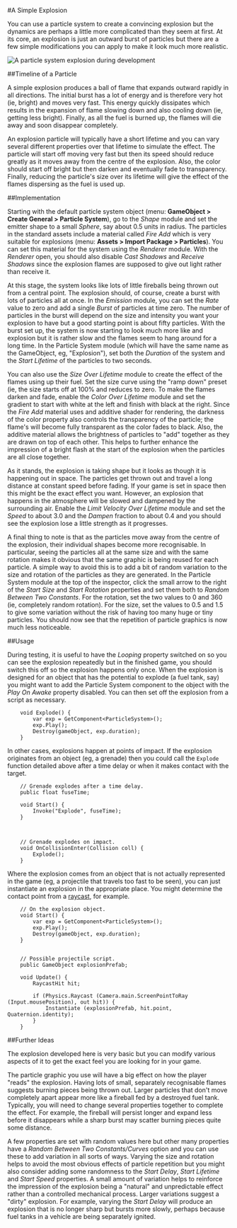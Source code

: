#A Simple Explosion

You can use a particle system to create a convincing explosion but the dynamics are perhaps a little more complicated than they seem at first. At its core, an explosion is just an outward burst of particles but there are a few simple modifications you can apply to make it look much more realistic.

![A particle system explosion during development](../uploads/Main/PartSysExpScreenshot.png)


##Timeline of a Particle

A simple explosion produces a ball of flame that expands outward rapidly in all directions. The initial burst has a lot of energy and is therefore very hot (ie, bright) and moves very fast. This energy quickly dissipates which results in the expansion of flame slowing down and also cooling down (ie, getting less bright). Finally, as all the fuel is burned up, the flames will die away and soon disappear completely.

An explosion particle will typically have a short lifetime and you can vary several different properties over that lifetime to simulate the effect. The particle will start off moving very fast but then its speed should reduce greatly as it moves away from the centre of the explosion. Also, the color should start off bright but then darken and eventually fade to transparency. Finally, reducing the particle's size over its lifetime will give the effect of the flames dispersing as the fuel is used up.


##Implementation

Starting with the default particle system object (menu: __GameObject &gt; Create General &gt; Particle System__), go to the _Shape_ module and set the emitter shape to a small _Sphere_, say about 0.5 units in radius. The particles in the standard assets include a material called _Fire Add_ which is very suitable for explosions (menu: __Assets &gt; Import Package &gt; Particles__). You can set this material for the system using the _Renderer_ module.
With the _Renderer_ open, you should also disable _Cast Shadows_ and _Receive Shadows_ since the explosion flames are supposed to give out light rather than receive it.

At this stage, the system looks like lots of little fireballs being thrown out from a central point. The explosion should, of course, create a burst with lots of particles all at once. In the _Emission_ module, you can set the _Rate_ value to zero and add a single _Burst_ of particles at time zero. The number of particles in the burst will depend on the size and intensity you want your explosion to have but a good starting point is about fifty particles. With the burst set up, the system is now starting to look much more like and explosion but it is rather slow and the flames seem to hang around for a long time. In the Particle System module (which will have the same name as the GameObject, eg, "Explosion"), set both the _Duration_ of the system and the _Start Lifetime_ of the particles to two seconds.

You can also use the _Size Over Lifetime_ module to create the effect of the flames using up their fuel. Set the size curve using the "ramp down" preset (ie, the size starts off at 100% and reduces to zero. To make the flames darken and fade, enable the _Color Over Lifetime_ module and set the gradient to start with white at the left and finish with black at the right. Since the _Fire Add_ material uses and additive shader for rendering, the darkness of the color property also controls the transparency of the particle; the flame's will become fully transparent as the color fades to black. Also, the additive material allows the brightness of particles to "add" together as they are drawn on top of each other. This helps to further enhance the impression of a bright flash at the start of the explosion when the particles are all close together.

As it stands, the explosion is taking shape but it looks as though it is happening out in space. The particles get thrown out and travel a long distance at constant speed before fading. If your game is set in space then this might be the exact effect you want. However, an explosion that happens in the atmosphere will be slowed and dampened by the surrounding air. Enable the _Limit Velocity Over Lifetime_ module and set the _Speed_ to about 3.0 and the _Dampen_ fraction to about 0.4 and you should see the explosion lose a little strength as it progresses.

A final thing to note is that as the particles move away from the centre of the explosion, their individual shapes become more recognisable. In particular, seeing the particles all at the same size and with the same rotation makes it obvious that the same graphic is being reused for each particle. A simple way to avoid this is to add a bit of random variation to the size and rotation of the particles as they are generated. In the Particle System module at the top of the inspector, click the small arrow to the right of the _Start Size_ and _Start Rotation_ properties and set them both to _Random Between Two Constants_. For the rotation, set the two values to 0 and 360 (ie, completely random rotation). For the size, set the values to 0.5 and 1.5 to give some variation without the risk of having too many huge or tiny particles. You should now see that the repetition of particle graphics is now much less noticeable.


##Usage

During testing, it is useful to have the _Looping_ property switched on so you can see the explosion repeatedly but in the finished game, you should switch this off so the explosion happens only once. When the explosion is designed for an object that has the potential to explode (a fuel tank, say) you might want to add the Particle System component to the object with the _Play On Awake_ property disabled. You can then set off the explosion from a script as necessary. 

````
	void Explode() {
		var exp = GetComponent<ParticleSystem>();
		exp.Play();
		Destroy(gameObject, exp.duration);
	}
````

In other cases, explosions happen at points of impact. If the explosion originates from an object (eg, a grenade) then you could call the `Explode` function detailed above after a time delay or when it makes contact with the target.

````
	// Grenade explodes after a time delay.
	public float fuseTime;

	void Start() {
		Invoke("Explode", fuseTime);
	}



	// Grenade explodes on impact.
	void OnCollisionEnter(Collision coll) {
		Explode();
	}
````

Where the explosion comes from an object that is not actually represented in the game (eg, a projectile that travels too fast to be seen), you can just instantiate an explosion in the appropriate place. You might determine the contact point from a [raycast](ScriptRef:Physics.Raycast.html), for example.

````
	// On the explosion object.
	void Start() {
		var exp = GetComponent<ParticleSystem>();
		exp.Play();
		Destroy(gameObject, exp.duration);
	}

	
	// Possible projectile script.
	public GameObject explosionPrefab;

	void Update() {
		RaycastHit hit;

		if (Physics.Raycast (Camera.main.ScreenPointToRay (Input.mousePosition), out hit)) {
			Instantiate (explosionPrefab, hit.point, Quaternion.identity);
		}
	}
````

##Further Ideas

The explosion developed here is very basic but you can modify various aspects of it to get the exact feel you are looking for in your game.

The particle graphic you use will have a big effect on how the player "reads" the explosion. Having lots of small, separately recognisable flames suggests burning pieces being thrown out. Larger particles that don't move completely apart appear more like a fireball fed by a destroyed fuel tank. Typically, you will need to change several properties together to complete the effect. For example, the fireball will persist longer and expand less before it disappears while a sharp burst may scatter burning pieces quite some distance.

A few properties are set with random values here but other many properties have a _Random Between Two Constants/Curves_ option and you can use these to add variation in all sorts of ways. Varying the size and rotation helps to avoid the most obvious effects of particle repetition but you might also consider adding some randomness to the _Start Delay_, _Start Lifetime_ and _Start Speed_ properties. A small amount of variation helps to reinforce the impression of the explosion being a "natural" and unpredictable effect rather than a controlled mechanical process. Larger variations suggest a "dirty" explosion. For example, varying the _Start Delay_ will produce an explosion that is no longer sharp but bursts more slowly, perhaps because fuel tanks in a vehicle are being separately ignited.